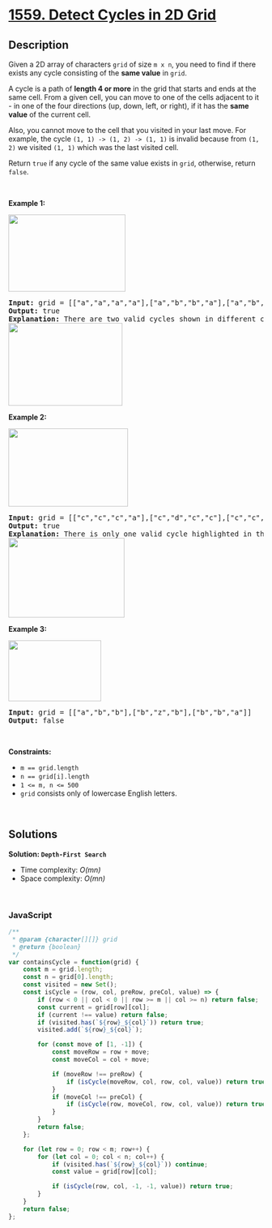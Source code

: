 # [1559. Detect Cycles in 2D Grid](https://leetcode.com/problems/detect-cycles-in-2d-grid)

## Description

<div class="xFUwe" data-track-load="description_content"><p>Given a 2D array of characters <code>grid</code> of size <code>m x n</code>, you need to find if there exists any cycle consisting of the <strong>same value</strong> in <code>grid</code>.</p>

<p>A cycle is a path of <strong>length 4 or more</strong> in the grid that starts and ends at the same cell. From a given cell, you can move to one of the cells adjacent to it - in one of the four directions (up, down, left, or right), if it has the <strong>same value</strong> of the current cell.</p>

<p>Also, you cannot move to the cell that you visited in your last move. For example, the cycle <code>(1, 1) -&gt; (1, 2) -&gt; (1, 1)</code> is invalid because from <code>(1, 2)</code> we visited <code>(1, 1)</code> which was the last visited cell.</p>

<p>Return <code>true</code> if any cycle of the same value exists in <code>grid</code>, otherwise, return <code>false</code>.</p>

<p>&nbsp;</p>
<p><strong class="example">Example 1:</strong></p>

<p><strong><img alt="" src="https://assets.leetcode.com/uploads/2020/07/15/1.png" style="width: 231px; height: 152px;"></strong></p>

<pre><strong>Input:</strong> grid = [["a","a","a","a"],["a","b","b","a"],["a","b","b","a"],["a","a","a","a"]]
<strong>Output:</strong> true
<strong>Explanation: </strong>There are two valid cycles shown in different colors in the image below:
<img alt="" src="https://assets.leetcode.com/uploads/2020/07/15/11.png" style="width: 225px; height: 163px;">
</pre>

<p><strong class="example">Example 2:</strong></p>

<p><strong><img alt="" src="https://assets.leetcode.com/uploads/2020/07/15/22.png" style="width: 236px; height: 154px;"></strong></p>

<pre><strong>Input:</strong> grid = [["c","c","c","a"],["c","d","c","c"],["c","c","e","c"],["f","c","c","c"]]
<strong>Output:</strong> true
<strong>Explanation: </strong>There is only one valid cycle highlighted in the image below:
<img alt="" src="https://assets.leetcode.com/uploads/2020/07/15/2.png" style="width: 229px; height: 157px;">
</pre>

<p><strong class="example">Example 3:</strong></p>

<p><strong><img alt="" src="https://assets.leetcode.com/uploads/2020/07/15/3.png" style="width: 183px; height: 120px;"></strong></p>

<pre><strong>Input:</strong> grid = [["a","b","b"],["b","z","b"],["b","b","a"]]
<strong>Output:</strong> false
</pre>

<p>&nbsp;</p>
<p><strong>Constraints:</strong></p>

<ul>
	<li><code>m == grid.length</code></li>
	<li><code>n == grid[i].length</code></li>
	<li><code>1 &lt;= m, n &lt;= 500</code></li>
	<li><code>grid</code> consists only of lowercase English letters.</li>
</ul>
</div>
<p>&nbsp;</p>

## Solutions

**Solution: `Depth-First Search`**
- Time complexity: <em>O(mn)</em>
- Space complexity: <em>O(mn)</em>

<p>&nbsp;</p>

### **JavaScript**

```js
/**
 * @param {character[][]} grid
 * @return {boolean}
 */
var containsCycle = function(grid) {
    const m = grid.length;
    const n = grid[0].length;
    const visited = new Set();
    const isCycle = (row, col, preRow, preCol, value) => {
        if (row < 0 || col < 0 || row >= m || col >= n) return false;
        const current = grid[row][col];
        if (current !== value) return false;
        if (visited.has(`${row}_${col}`)) return true;
        visited.add(`${row}_${col}`);

        for (const move of [1, -1]) {
            const moveRow = row + move;
            const moveCol = col + move;

            if (moveRow !== preRow) {
                if (isCycle(moveRow, col, row, col, value)) return true;
            }
            if (moveCol !== preCol) {
                if (isCycle(row, moveCol, row, col, value)) return true;
            }
        }
        return false;
    };

    for (let row = 0; row < m; row++) {
        for (let col = 0; col < n; col++) {
            if (visited.has(`${row}_${col}`)) continue;
            const value = grid[row][col];

            if (isCycle(row, col, -1, -1, value)) return true;
        }
    }
    return false;
};
```
